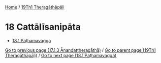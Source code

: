 
[Home](/) / [19Th1 Theragāthāpāḷi](../19Th1.md)

# 18 Cattālīsanipāta

* [18.1 Paṭhamavagga](18/18.1.md)

[Go to previous page (17.1.3 Ānandattheragāthā)](17/17.1/17.1.3.md) / [Go to parent page (19Th1 Theragāthāpāḷi)](0.md) / [Go to next page (18.1 Paṭhamavagga)](18/18.1.md)


